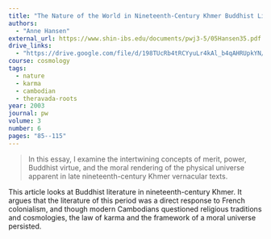 ```yaml
---
title: "The Nature of the World in Nineteenth-Century Khmer Buddhist Literature"
authors:
  - "Anne Hansen"
external_url: https://www.shin-ibs.edu/documents/pwj3-5/05Hansen35.pdf
drive_links:
  - "https://drive.google.com/file/d/198TUcRb4tRCYyuLr4kAl_b4qAHRUpkYN/view?usp=sharing"
course: cosmology
tags:
  - nature
  - karma
  - cambodian
  - theravada-roots
year: 2003
journal: pw
volume: 3
number: 6
pages: "85--115"
---
```


> In this essay, I examine the intertwining concepts of merit, power,
Buddhist virtue, and the moral rendering of the physical universe apparent
in late nineteenth-century Khmer vernacular texts.

This article looks at Buddhist literature in nineteenth-century Khmer. It argues that the literature of this period was a direct response to French colonialism, and though modern Cambodians questioned religious traditions and cosmologies, the law of karma and the framework of a moral universe persisted.
